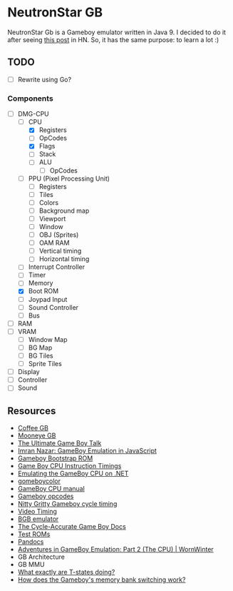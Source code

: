 # NeutronStar GB

NeutronStar Gb is a Gameboy emulator written in Java 9. I decided to do it after seeing [this post](http://blog.rekawek.eu/2017/02/09/coffee-gb/) in HN. So, it has the same purpose: to learn a lot :)

## TODO

- [ ] Rewrite using Go?

### Components

- [ ] DMG-CPU
  - [ ] CPU
    - [x] Registers
    - [ ] OpCodes
    - [x] Flags
    - [ ] Stack
    - [ ] ALU
      - [ ] OpCodes
  - [ ] PPU (Pixel Processing Unit)
    - [ ] Registers
    - [ ] Tiles
    - [ ] Colors
    - [ ] Background map
    - [ ] Viewport
    - [ ] Window
    - [ ] OBJ (Sprites)
    - [ ] OAM RAM
    - [ ] Vertical timing
    - [ ] Horizontal timing
  - [ ] Interrupt Controller
  - [ ] Timer
  - [ ] Memory
  - [x] Boot ROM
  - [ ] Joypad Input
  - [ ] Sound Controller
  - [ ] Bus
- [ ] RAM
- [ ] VRAM
  - [ ] Window Map
  - [ ] BG Map
  - [ ] BG Tiles
  - [ ] Sprite Tiles
- [ ] Display
- [ ] Controller
- [ ] Sound

## Resources

* [Coffee GB](https://github.com/trekawek/coffee-gb/)
* [Mooneye GB](https://github.com/Gekkio/mooneye-gb)
* [The Ultimate Game Boy Talk](https://www.youtube.com/watch?v=HyzD8pNlpwI)
* [Imran Nazar: GameBoy Emulation in JavaScript](http://imrannazar.com/GameBoy-Emulation-in-JavaScript)
* [Gameboy Bootstrap ROM](http://gbdev.gg8.se/wiki/articles/Gameboy_Bootstrap_ROM)
* [Game Boy CPU Instruction Timings](https://docs.google.com/spreadsheets/d/1tBJwCVpl4I9IUNS_AIh_CMgcxsPt0PYbfvRhkgG6vGw/edit#gid=1120213370)
* [Emulating the GameBoy CPU on .NET](https://ax-h.com/software/development/emulation/2017/12/03/emulating-the-gameboy-cpu-on-dot-net.html)
* [gomeboycolor](https://github.com/djhworld/gomeboycolor)
* [GameBoy CPU manual](http://marc.rawer.de/Gameboy/Docs/GBCPUman.pdf)
* [Gameboy opcodes](http://pastraiser.com/cpu/gameboy/gameboy_opcodes.html)
* [Nitty Gritty Gameboy cycle timing](http://blog.kevtris.org/blogfiles/Nitty%20Gritty%20Gameboy%20VRAM%20Timing.txt)
* [Video Timing](https://github.com/jdeblese/gbcpu/wiki/Video-Timing)
* [BGB emulator](http://bgb.bircd.org/)
* [The Cycle-Accurate Game Boy Docs](https://github.com/AntonioND/giibiiadvance/tree/master/docs)
* [Test ROMs](http://slack.net/~ant/old/gb-tests/)
* [Pandocs](http://bgb.bircd.org/pandocs.htm)
* [Adventures in GameBoy Emulation: Part 2 (The CPU) | WornWinter](https://wornwinter.wordpress.com/2015/02/14/adventures-in-gameboy-emulation-part-2-the-cpu/)
* GB Architecture
* GB MMU
* [What exactly are T-states doing?](https://forums.nesdev.com/viewtopic.php?f=20&t=14014)
* [How does the Gameboy's memory bank switching work?](https://retrocomputing.stackexchange.com/questions/11732/how-does-the-gameboys-memory-bank-switching-work)
